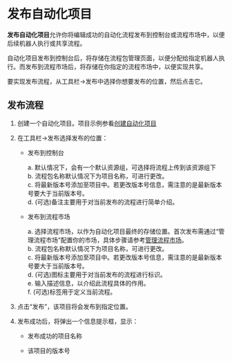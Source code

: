 # 发布自动化项目
**发布自动化项目**允许你将编辑成功的自动化流程发布到控制台或流程市场中，以便后续机器人执行或共享流程。

自动化项目发布到控制台后，将存储在流程包管理页面，以便分配给指定机器人执行。而发布到流程市场后，将存储在你指定的流程市场中，以便实现共享。

要实现发布流程，从工具栏->发布中选择你想要发布的位置，然后点击它。

<!-- ![发布项目](https://docimages.blob.core.chinacloudapi.cn/images/Studio/automationProject/publishProject/choosePosition.PNG) -->

## 发布流程
1. 创建一个自动化项目。项目示例参看[创建自动化项目](./CreateProject.md?_v=Community)
2. 在工具栏->发布选择发布的位置：
    * 发布到控制台
    
        <!-- ![发布到控制台](https://docimages.blob.core.chinacloudapi.cn/images/Studio/automationProject/publishProject/publishToConsole.PNG) -->

        a. 默认情况下，会有一个默认资源组，可选择将流程上传到该资源组下</br>
        b. 流程包名称默认情况下为项目名称，可进行更改。</br>
        c. 将最新版本号添加至项目中。若更改版本号信息，需注意的是最新版本号要大于当前版本号。</br>
        d. (可选)备注主要用于对当前发布的流程进行简单介绍。

    * 发布到流程市场
    
        <!-- ![发布到流程市场](https://docimages.blob.core.chinacloudapi.cn/images/Studio/automationProject/publishProject/publishToFlowmarket.PNG) -->

        a. 选择流程市场，以作为自动化项目最终的存储位置。首次发布需通过“管理流程市场”配置你的市场，具体步骤请参考[管理流程市场](../Market.md?_v=Community)。</br>
        b. 流程包名称默认情况下为项目名称，可进行更改。</br>
        c. 将最新版本号添加至项目中。若更改版本号信息，需注意的是最新版本号要大于当前版本号。</br>
        d. (可选)图标主要用于对当前发布的流程进行标识。</br>
        e. 输入描述信息，以介绍此流程具体的作用。</br>
        f. (可选)标签用于定义当前流程。

3. 点击“发布”，该项目将会发布到指定位置。
4. 发布成功后，将弹出一个信息提示框，显示：
    * 发布成功的项目名称
    * 该项目的版本号

        <!-- ![发布成功](https://docimages.blob.core.chinacloudapi.cn/images/Studio/automationProject/publishProject/publishSuccess.PNG) -->
